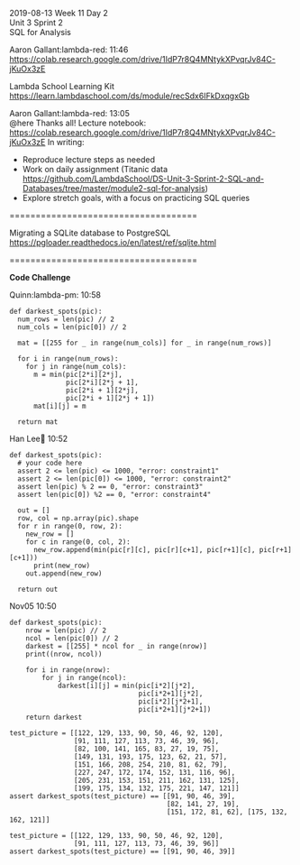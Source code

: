 
2019-08-13 Week 11 Day 2        
Unit 3 Sprint 2   
SQL for Analysis   

Aaron Gallant:lambda-red: 11:46  
https://colab.research.google.com/drive/1IdP7r8Q4MNtykXPvqrJv84C-jKuOx3zE

Lambda School Learning Kit  
https://learn.lambdaschool.com/ds/module/recSdx6IFkDxqgxGb  

Aaron Gallant:lambda-red: 13:05  
@here Thanks all! Lecture notebook:    
https://colab.research.google.com/drive/1IdP7r8Q4MNtykXPvqrJv84C-jKuOx3zE
In writing:  
- Reproduce lecture steps as needed
- Work on daily assignment (Titanic data https://github.com/LambdaSchool/DS-Unit-3-Sprint-2-SQL-and-Databases/tree/master/module2-sql-for-analysis)
- Explore stretch goals, with a focus on practicing SQL queries   

====================================

Migrating a SQLite database to PostgreSQL
https://pgloader.readthedocs.io/en/latest/ref/sqlite.html  

====================================

**Code Challenge**  

Quinn:lambda-pm: 10:58  
```
def darkest_spots(pic):
  num_rows = len(pic) // 2
  num_cols = len(pic[0]) // 2
  
  mat = [[255 for _ in range(num_cols)] for _ in range(num_rows)]
  
  for i in range(num_rows): 
    for j in range(num_cols):
      m = min(pic[2*i][2*j], 
              pic[2*i][2*j + 1], 
              pic[2*i + 1][2*j], 
              pic[2*i + 1][2*j + 1])
      mat[i][j] = m
      
  return mat
```

Han Lee:palm_tree: 10:52
```
def darkest_spots(pic):
  # your code here
  assert 2 <= len(pic) <= 1000, "error: constraint1"
  assert 2 <= len(pic[0]) <= 1000, "error: constraint2"
  assert len(pic) % 2 == 0, "error: constraint3"
  assert len(pic[0]) %2 == 0, "error: constraint4"
  
  out = []
  row, col = np.array(pic).shape
  for r in range(0, row, 2):
    new_row = []
    for c in range(0, col, 2):
      new_row.append(min(pic[r][c], pic[r][c+1], pic[r+1][c], pic[r+1][c+1]))
      print(new_row)
    out.append(new_row)
    
  return out
```

Nov05 10:50
```
def darkest_spots(pic):
    nrow = len(pic) // 2
    ncol = len(pic[0]) // 2
    darkest = [[255] * ncol for _ in range(nrow)]
    print((nrow, ncol))
    
    for i in range(nrow):
        for j in range(ncol):
            darkest[i][j] = min(pic[i*2][j*2], 
                                pic[i*2+1][j*2], 
                                pic[i*2][j*2+1], 
                                pic[i*2+1][j*2+1])
    return darkest

test_picture = [[122, 129, 133, 90, 50, 46, 92, 120], 
                [91, 111, 127, 113, 73, 46, 39, 96],
                [82, 100, 141, 165, 83, 27, 19, 75],
                [149, 131, 193, 175, 123, 62, 21, 57],
                [151, 166, 208, 254, 210, 81, 62, 79],
                [227, 247, 172, 174, 152, 131, 116, 96],
                [205, 231, 153, 151, 211, 162, 131, 125],
                [199, 175, 134, 132, 175, 221, 147, 121]]
assert darkest_spots(test_picture) == [[91, 90, 46, 39], 
                                       [82, 141, 27, 19], 
                                       [151, 172, 81, 62], [175, 132, 162, 121]]

test_picture = [[122, 129, 133, 90, 50, 46, 92, 120], 
                [91, 111, 127, 113, 73, 46, 39, 96]]
assert darkest_spots(test_picture) == [[91, 90, 46, 39]]
```

